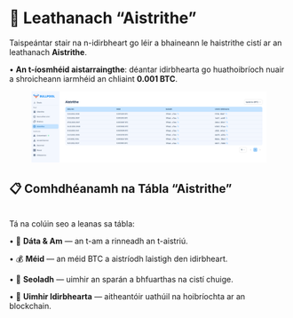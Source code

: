 # 💸 Leathanach “Aistrithe”

Taispeántar stair na n-idirbheart go léir a bhaineann le haistrithe cistí ar an leathanach **Aistrithe**.

• **An t-íosmhéid aistarraingthe**: déantar idirbhearta go huathoibríoch nuair a shroicheann iarmhéid an chliaint **0.001 BTC**.

<figure><img src="../../.gitbook/assets/image (33).png" alt=""><figcaption></figcaption></figure>

## 📋 **Comhdhéanamh na Tábla “Aistrithe”**

\
Tá na colúin seo a leanas sa tábla:

• 📅 **Dáta & Am** — an t-am a rinneadh an t-aistriú.

• 💰 **Méid** — an méid BTC a aistríodh laistigh den idirbheart.

• 🏦 **Seoladh** — uimhir an sparán a bhfuarthas na cistí chuige.

• 🔗 **Uimhir Idirbhearta** — aitheantóir uathúil na hoibríochta ar an blockchain.
